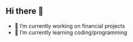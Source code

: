 ## Hi there 👋

- 🔭 I’m currently working on financial projects
- 🌱 I’m currently learning coding/programming
